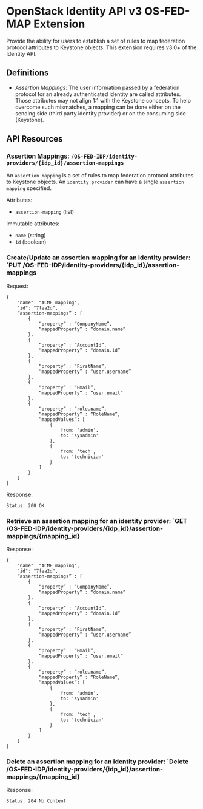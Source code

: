 OpenStack Identity API v3 OS-FED-MAP Extension
==============================================

Provide the ability for users to establish a set of rules to map federation
protocol attributes to Keystone objects. This extension requires v3.0+ of
the Identity API.

Definitions
-----------

- *Assertion Mappings*: The user information passed by a federation protocol
  for an already authenticated identity are called attributes. Those attributes
  may not align 1:1 with the Keystone concepts. To help overcome such
  mismatches, a mapping can be done either on the sending side (third party
  identity provider) or on the consuming side (Keystone).

API Resources
-------------

### Assertion Mappings: `/OS-FED-IDP/identity-providers/{idp_id}/assertion-mappings`

An `assertion mapping` is a set of rules to map federation protocol
attributes to Keystone objects. An `identity provider` can have a single
`assertion mapping` specified. 

Attributes:

- `assertion-mapping` (list)

Immutable attributes:

- `name` (string)
- `id` (boolean)


### Create/Update an assertion mapping for an identity provider: `PUT /OS-FED-IDP/identity-providers/{idp_id}/assertion-mappings

Request:

    {
        "name": "ACME mapping",
        "id": "7fea2d",
        “assertion-mappings” : [
            {
                “property” : “CompanyName”,
                “mappedProperty” : “domain.name”
            },
            {
                “property” : “AccountId”,
                “mappedProperty” : “domain.id”
            },
            {
                “property” : “FirstName”,
                “mappedProperty” : “user.username”
            },
            {
                “property” : “Email”,
                “mappedProperty” : “user.email”
            },
            {
                “property” : “role.name”,
                “mappedProperty” : “RoleName”,
                “mappedValues“: [
                    {
                        from: 'admin',
                        to: 'sysadmin'
                    },
                    {
                        from: 'tech',
                        to: 'technician'
                    }
                ]
            }
        ]
    }


Response:

    Status: 200 OK

### Retrieve an assertion mapping for an identity provider: `GET /OS-FED-IDP/identity-providers/{idp_id}/assertion-mappings/{mapping_id}

Response:

    {
        "name": "ACME mapping",
        "id": "7fea2d",
        “assertion-mappings” : [
            {
                “property” : “CompanyName”,
                “mappedProperty” : “domain.name”
            },
            {
                “property” : “AccountId”,
                “mappedProperty” : “domain.id”
            },
            {
                “property” : “FirstName”,
                “mappedProperty” : “user.username”
            },
            {
                “property” : “Email”,
                “mappedProperty” : “user.email”
            },
            {
                “property” : “role.name”,
                “mappedProperty” : “RoleName”,
                “mappedValues“: [
                    {
                        from: 'admin',
                        to: 'sysadmin'
                    },
                    {
                        from: 'tech',
                        to: 'technician'
                    }
                ]
            }
        ]
    }


### Delete an assertion mapping for an identity provider: `Delete /OS-FED-IDP/identity-providers/{idp_id}/assertion-mappings/{mapping_id}

Response:

    Status: 204 No Content
